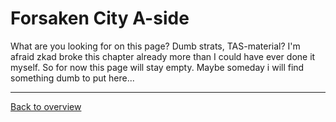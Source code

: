 # Forsaken City A-side

What are you looking for on this page? Dumb strats, TAS-material? I'm afraid zkad broke this chapter already more than I could have ever done it myself.
So for now this page will stay empty. Maybe someday i will find something dumb to put here...

---
[Back to overview](https://github.com/DrMadThrust/docs-swag-collection)
